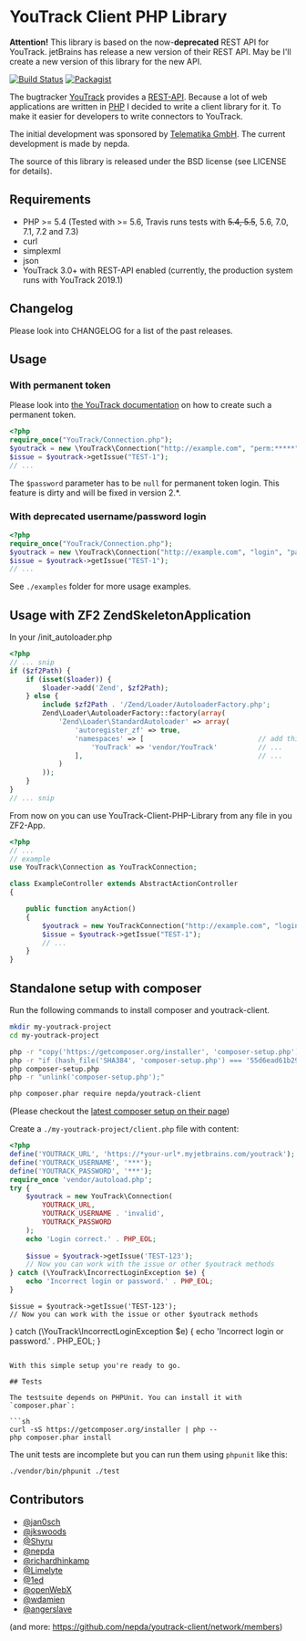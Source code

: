 YouTrack Client PHP Library
===========================

**Attention!**
This library is based on the now-**deprecated** REST API for YouTrack. jetBrains has release a new version of their REST API.
May be I'll create a new version of this library for the new API.

[![Build Status](https://travis-ci.org/nepda/youtrack-client.png?branch=master)](https://travis-ci.org/nepda/youtrack-client)
[![Packagist](https://img.shields.io/packagist/v/nepda/youtrack-client.svg)](https://packagist.org/packages/nepda/youtrack-client)

The bugtracker [YouTrack](http://www.jetbrains.com/youtrack/) provides a
[REST-API](https://www.jetbrains.com/help/youtrack/incloud/YouTrack-REST-API-Reference.html).
Because a lot of web applications are written in [PHP](http://php.net) I decided to write a client library for it.
To make it easier for developers to write connectors to YouTrack.

The initial development was sponsored by [Telematika GmbH](http://www.telematika.de).
The current development is made by nepda.

The source of this library is released under the BSD license (see LICENSE for details).

## Requirements

* PHP >= 5.4 (Tested with >= 5.6, Travis runs tests with ~~5.4, 5.5~~, 5.6, 7.0, 7.1, 7.2 and 7.3)
* curl
* simplexml
* json
* YouTrack 3.0+ with REST-API enabled (currently, the production system runs with YouTrack 2019.1)

## Changelog

Please look into CHANGELOG for a list of the past releases.

## Usage

### With permanent token

Please look into
[the YouTrack documentation](https://www.jetbrains.com/help/youtrack/incloud/Log-in-to-YouTrack.html) on how
to create such a permanent token.

```php
<?php
require_once("YouTrack/Connection.php");
$youtrack = new \YouTrack\Connection("http://example.com", "perm:*****", null);
$issue = $youtrack->getIssue("TEST-1");
// ...
```

The `$password` parameter has to be `null` for permanent token login. This feature is dirty and will be fixed in version
2.*.

### With deprecated username/password login
```php
<?php
require_once("YouTrack/Connection.php");
$youtrack = new \YouTrack\Connection("http://example.com", "login", "password");
$issue = $youtrack->getIssue("TEST-1");
// ...
```

See `./examples` folder for more usage examples.

## Usage with ZF2 ZendSkeletonApplication

In your /init_autoloader.php

```php
<?php
// ... snip
if ($zf2Path) {
    if (isset($loader)) {
        $loader->add('Zend', $zf2Path);
    } else {
        include $zf2Path . '/Zend/Loader/AutoloaderFactory.php';
        Zend\Loader\AutoloaderFactory::factory(array(
            'Zend\Loader\StandardAutoloader' => array(
                'autoregister_zf' => true,
                'namespaces' => [                            // add this
                    'YouTrack' => 'vendor/YouTrack'          // ...
                ],                                           // ...
            )
        ));
    }
}
// ... snip
```

From now on you can use YouTrack-Client-PHP-Library from any file in you ZF2-App.

```php
<?php
// ...
// example
use YouTrack\Connection as YouTrackConnection;

class ExampleController extends AbstractActionController
{

    public function anyAction()
    {
        $youtrack = new YouTrackConnection("http://example.com", "login", "password");
        $issue = $youtrack->getIssue("TEST-1");
        // ...
    }
}
```

## Standalone setup with composer

Run the following commands to install composer and youtrack-client.

```sh
mkdir my-youtrack-project
cd my-youtrack-project

php -r "copy('https://getcomposer.org/installer', 'composer-setup.php');"
php -r "if (hash_file('SHA384', 'composer-setup.php') === '55d6ead61b29c7bdee5cccfb50076874187bd9f21f65d8991d46ec5cc90518f447387fb9f76ebae1fbbacf329e583e30') { echo 'Installer verified'; } else { echo 'Installer corrupt'; unlink('composer-setup.php'); } echo PHP_EOL;"
php composer-setup.php
php -r "unlink('composer-setup.php');"

php composer.phar require nepda/youtrack-client
```
(Please checkout the [latest composer setup on their page](https://getcomposer.org/download/))

Create a `./my-youtrack-project/client.php` file with content:

```php
<?php
define('YOUTRACK_URL', 'https://*your-url*.myjetbrains.com/youtrack');
define('YOUTRACK_USERNAME', '***');
define('YOUTRACK_PASSWORD', '***');
require_once 'vendor/autoload.php';
try {
    $youtrack = new YouTrack\Connection(
        YOUTRACK_URL,
        YOUTRACK_USERNAME . 'invalid',
        YOUTRACK_PASSWORD
    );
    echo 'Login correct.' . PHP_EOL;
    
    $issue = $youtrack->getIssue('TEST-123');
    // Now you can work with the issue or other $youtrack methods
} catch (\YouTrack\IncorrectLoginException $e) {
    echo 'Incorrect login or password.' . PHP_EOL;
}
```

    $issue = $youtrack->getIssue('TEST-123');
    // Now you can work with the issue or other $youtrack methods
} catch (\YouTrack\IncorrectLoginException $e) {
    echo 'Incorrect login or password.' . PHP_EOL;
}
```

With this simple setup you're ready to go.

## Tests

The testsuite depends on PHPUnit. You can install it with `composer.phar`:

```sh
curl -sS https://getcomposer.org/installer | php --
php composer.phar install
```

The unit tests are incomplete but you can run them using `phpunit` like this:

```sh
./vendor/bin/phpunit ./test
```

## Contributors

* [@jan0sch](https://github.com/jan0sch)
* [@jkswoods](https://github.com/jkswoods)
* [@Shyru](https://github.com/Shyru)
* [@nepda](https://github.com/nepda)
* [@richardhinkamp](https://github.com/richardhinkamp)
* [@Limelyte](https://github.com/Limelyte)
* [@1ed](https://github.com/1ed)
* [@openWebX](https://github.com/openWebX)
* [@wdamien](https://github.com/wdamien)
* [@angerslave](https://github.com/Angerslave)

(and more: https://github.com/nepda/youtrack-client/network/members)
